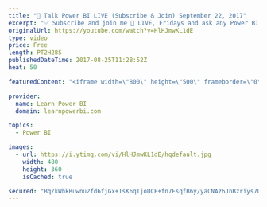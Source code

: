 ```yaml
---
title: "🔴 Talk Power BI LIVE (Subscribe & Join) September 22, 2017"
excerpt: "✅ Subscribe and join me 🔴 LIVE, Fridays and ask any Power BI question you have on your mind. 💡Pre-Submit your question in the chat box  Hello, I am Avi Singh, Microsoft MVP and Power BI expert. I just love talking about Power BI. So much so that I have dedicated an hour to talk with YOU about Power"
originalUrl: https://youtube.com/watch?v=HlHJmwKL1dE
type: video
price: Free
length: PT2H28S
publishedDateTime: 2017-08-25T11:28:52Z
heat: 50

featuredContent: "<iframe width=\"800\" height=\"500\" frameborder=\"0\" src=\"https://www.youtube.com/embed/HlHJmwKL1dE\" allow=\"accelerometer; autoplay; encrypted-media; gyroscope; picture-in-picture\" allowfullscreen></iframe>"

provider:
  name: Learn Power BI
  domain: learnpowerbi.com

topics:
  - Power BI

images:
  - url: https://i.ytimg.com/vi/HlHJmwKL1dE/hqdefault.jpg
    width: 480
    height: 360
    isCached: true

secured: "Bq/kWhkBuwnu2fd6fjGx+IsK6qTjoDCF+fn7FsqfB6y/yaCNAz6JnBzriys7UlifaLxumP+FhYwwU2mO2BMrbusR5TVT833Iby+dnSXiJutTU8xibsh+ZpbebuxGnNHOtQ1ZYesu8RZVcaG6QlGvZSX7PufFbcorBT1TVf5hbz5IAO/X9z5SpRJTUu2mZtaC8CFMmgI9eYYONQQcv7BgGOQ1VH4+A+lAv/7aOqSNdsBg+cWZrOklkhBKg6M0W/VDTKzGDJ4uJRKfyWoMBTD04qmW5FYPB+cFrdD4av8Ai+v5HsBob4dVdlCc3X96RYHVVOD6ExJAJoHwwvqDmWH/NXQtOLYaXwVY4nFYKBqXwoxtkeGo5pNDxNVELp9LxU5lxOlZlUZEgklkd8l7oiGNvSuy2iZ0tTY6hYaKUGDAzDo=;anbgUdIoYn03FWAWcyHzRA=="
---
```



